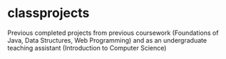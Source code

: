 # classprojects

Previous completed projects from previous coursework (Foundations of Java, Data Structures, Web Programming) and as an undergraduate teaching assistant (Introduction to Computer Science)


